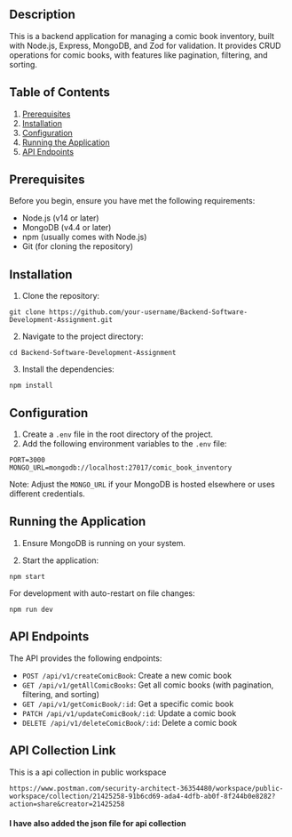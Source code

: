 
## Description

This is a backend application for managing a comic book inventory, built with Node.js, Express, MongoDB, and Zod for validation. It provides CRUD operations for comic books, with features like pagination, filtering, and sorting.

## Table of Contents

1. [Prerequisites](#prerequisites)
2. [Installation](#installation)
3. [Configuration](#configuration)
4. [Running the Application](#running-the-application)
5. [API Endpoints](#api-endpoints)

## Prerequisites

Before you begin, ensure you have met the following requirements:

* Node.js (v14 or later)
* MongoDB (v4.4 or later)
* npm (usually comes with Node.js)
* Git (for cloning the repository)

## Installation

1. Clone the repository:

```
git clone https://github.com/your-username/Backend-Software-Development-Assignment.git
```


2. Navigate to the project directory:

```
cd Backend-Software-Development-Assignment
```


3. Install the dependencies:
```
npm install
```


## Configuration

1. Create a `.env` file in the root directory of the project.
2. Add the following environment variables to the `.env` file:

```
PORT=3000
MONGO_URL=mongodb://localhost:27017/comic_book_inventory
```

Note: Adjust the `MONGO_URL` if your MongoDB is hosted elsewhere or uses different credentials.

## Running the Application

1. Ensure MongoDB is running on your system.

2. Start the application:
```
npm start
```

For development with auto-restart on file changes:

```
npm run dev
```

## API Endpoints

The API provides the following endpoints:

* `POST /api/v1/createComicBook`: Create a new comic book
* `GET /api/v1/getAllComicBooks`: Get all comic books (with pagination, filtering, and sorting)
* `GET /api/v1/getComicBook/:id`: Get a specific comic book
* `PATCH /api/v1/updateComicBook/:id`: Update a comic book
* `DELETE /api/v1/deleteComicBook/:id`: Delete a comic book

 ## API Collection Link

 This is a api collection in public workspace

 `https://www.postman.com/security-architect-36354480/workspace/public-workspace/collection/21425258-91b6cd69-ada4-4dfb-ab0f-8f244b0e8282?action=share&creator=21425258`

 
#### I have also added the json file for api collection
